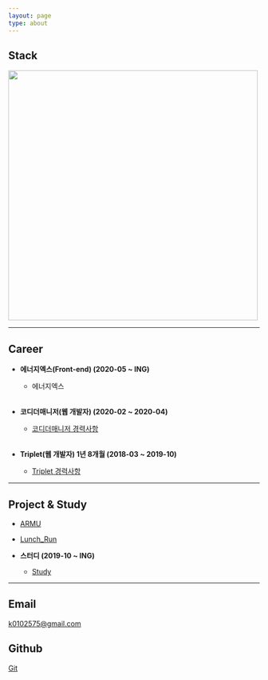 ```yaml
---
layout: page
type: about
---
```


## Stack

<img src="{{ site.url }}/assets/image/stack.png" width="500">

<hr/>

## Career

- **에너지엑스(Front-end) (2020-05 ~ ING)**

  - 에너지엑스

  <br/>

- **코디더매니저(웹 개발자) (2020-02 ~ 2020-04)**

  - [코디더매니저 경력사항](https://github.com/k0102575/portfolio/blob/master/md/cody.md)

  <br/>

- **Triplet(웹 개발자) 1년 8개월 (2018-03 ~ 2019-10)**
  - [Triplet 경력사항](https://github.com/k0102575/portfolio/blob/master/md/career/triplet.md)

<hr/>

## Project & Study

- [ARMU](https://github.com/k0102575/ARMU)

- [Lunch_Run](https://github.com/k0102575/Lunch_Run_Server)

- **스터디 (2019-10 ~ ING)**
  - [Study](https://github.com/rare-idiots/study/issues?q=)

<hr/>

## Email

[k0102575@gmail.com](k0102575@gmail.com)

## Github

[Git](https://github.com/k0102575)
